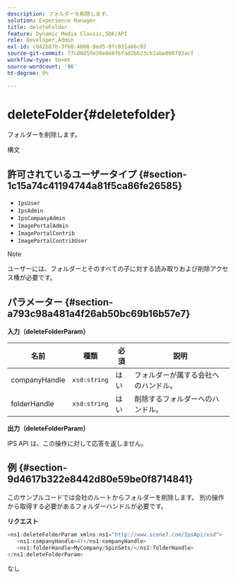 ```yaml
---
description: フォルダーを削除します。
solution: Experience Manager
title: deleteFolder
feature: Dynamic Media Classic,SDK/API
role: Developer,Admin
exl-id: c042b87b-3f60-4608-8ed5-0fc031a66c03
source-git-commit: 77c88d5fe20e048f6fad2bb23cb1abe090793acf
workflow-type: tm+mt
source-wordcount: '96'
ht-degree: 9%

---
```


# deleteFolder{#deletefolder}

フォルダーを削除します。

構文

## 許可されているユーザータイプ {#section-1c15a74c41194744a81f5ca86fe26585}

* `IpsUser`
* `IpsAdmin`
* `IpsCompanyAdmin`
* `ImagePortalAdmin`
* `ImagePortalContrib`
* `ImagePortalContribUser`

>[!NOTE]
>
>ユーザーには、フォルダーとそのすべての子に対する読み取りおよび削除アクセス権が必要です。

## パラメーター {#section-a793c98a481a4f26ab50bc69b16b57e7}

**入力（deleteFolderParam）**

| 名前 | 種類 | 必須 | 説明 |
|---|---|---|---|
| companyHandle | `xsd:string` | はい | フォルダーが属する会社へのハンドル。 |
| folderHandle | `xsd:string` | はい | 削除するフォルダーへのハンドル。 |

**出力（deleteFolderParam）**

IPS API は、この操作に対して応答を返しません。

## 例 {#section-9d4617b322e8442d80e59be0f8714841}

このサンプルコードでは会社のルートからフォルダーを削除します。 別の操作から取得する必要があるフォルダーハンドルが必要です。

**リクエスト**

```java
<ns1:deleteFolderParam xmlns:ns1="http://www.scene7.com/IpsApi/xsd">
   <ns1:companyHandle>47</ns1:companyHandle>
   <ns1:folderHandle>MyCompany/SpinSets/</ns1:folderHandle>
</ns1:deleteFolderParam>
```

なし
